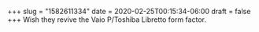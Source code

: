 +++
slug = "1582611334"
date = 2020-02-25T00:15:34-06:00
draft = false
+++
Wish they revive the Vaio P/Toshiba Libretto form factor.